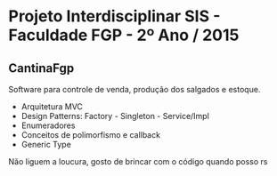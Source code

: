 # Projeto Interdisciplinar SIS - Faculdade FGP - 2º Ano / 2015

## CantinaFgp 
Software para controle de venda, produção dos salgados e estoque.

* Arquitetura MVC
* Design Patterns: Factory - Singleton - Service/Impl
* Enumeradores
* Conceitos de polimorfismo e callback
* Generic Type

Não liguem a loucura, gosto de brincar com o código quando posso rs
